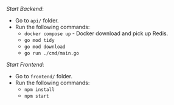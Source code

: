 *Start Backend*:
- Go to `api/` folder.
- Run the following commands:
  - `docker compose up` - Docker download and pick up Redis.
  - `go mod tidy`
  - `go mod download`
  - `go run ./cmd/main.go`
  


*Start Frontend*:
- Go to `frontend/` folder.
- Run the following commands:
  - `npm install`
  - `npm start`
  